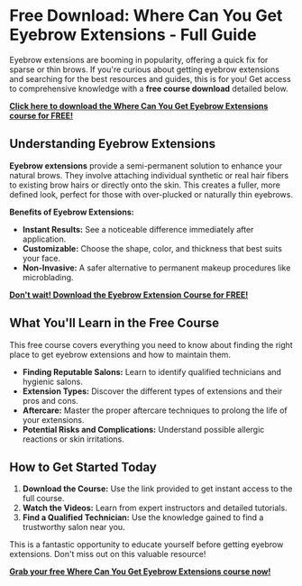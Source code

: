 # Free Download: Where Can You Get Eyebrow Extensions - Full Guide

Eyebrow extensions are booming in popularity, offering a quick fix for sparse or thin brows. If you're curious about getting eyebrow extensions and searching for the best resources and guides, this is for you! Get access to comprehensive knowledge with a **free course download** detailed below.

[**Click here to download the Where Can You Get Eyebrow Extensions course for FREE!**](https://udemywork.com/where-can-you-get-eyebrow-extensions)

## Understanding Eyebrow Extensions

**Eyebrow extensions** provide a semi-permanent solution to enhance your natural brows. They involve attaching individual synthetic or real hair fibers to existing brow hairs or directly onto the skin. This creates a fuller, more defined look, perfect for those with over-plucked or naturally thin eyebrows.

**Benefits of Eyebrow Extensions:**

*   **Instant Results:** See a noticeable difference immediately after application.
*   **Customizable:** Choose the shape, color, and thickness that best suits your face.
*   **Non-Invasive:** A safer alternative to permanent makeup procedures like microblading.

[**Don't wait! Download the Eyebrow Extension Course for FREE!**](https://udemywork.com/where-can-you-get-eyebrow-extensions)

## What You'll Learn in the Free Course

This free course covers everything you need to know about finding the right place to get eyebrow extensions and how to maintain them.

*   **Finding Reputable Salons:** Learn to identify qualified technicians and hygienic salons.
*   **Extension Types:** Discover the different types of extensions and their pros and cons.
*   **Aftercare:** Master the proper aftercare techniques to prolong the life of your extensions.
*   **Potential Risks and Complications:** Understand possible allergic reactions or skin irritations.

## How to Get Started Today

1. **Download the Course:** Use the link provided to get instant access to the full course.
2. **Watch the Videos:** Learn from expert instructors and detailed tutorials.
3. **Find a Qualified Technician:** Use the knowledge gained to find a trustworthy salon near you.

This is a fantastic opportunity to educate yourself before getting eyebrow extensions. Don't miss out on this valuable resource!

[**Grab your free Where Can You Get Eyebrow Extensions course now!**](https://udemywork.com/where-can-you-get-eyebrow-extensions)
